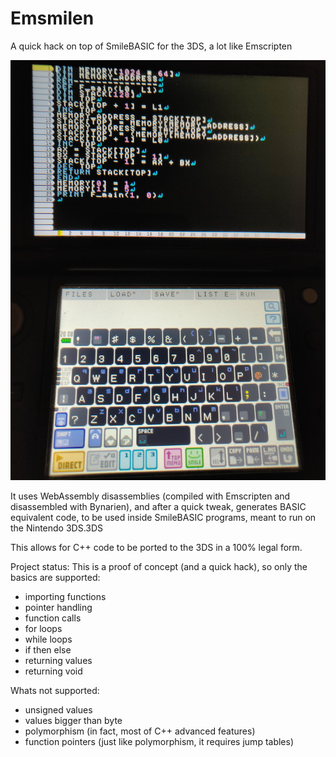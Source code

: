 # Emsmilen
A quick hack on top of SmileBASIC for the 3DS, a lot like Emscripten

![An old version](screenshot.png) 

It uses WebAssembly disassemblies (compiled with Emscripten and disassembled with Bynarien), and after a quick tweak,
generates BASIC equivalent code, to be used inside SmileBASIC programs, meant to run on the Nintendo 3DS.3DS

This allows for C++ code to be ported to the 3DS in a 100% legal form.

Project status:
This is a proof of concept (and a quick hack), so only the basics are supported:
- importing functions
- pointer handling
- function calls
- for loops
- while loops
- if then else
- returning values
- returning void

Whats not supported:
- unsigned values
- values bigger than byte
- polymorphism (in fact, most of C++ advanced features)
- function pointers (just like polymorphism, it requires jump tables)